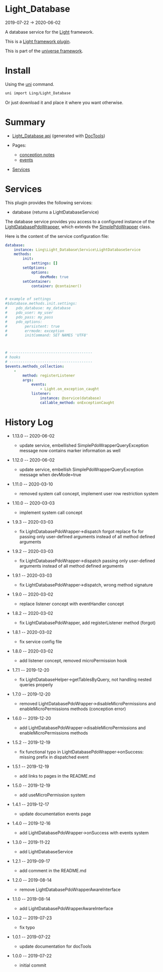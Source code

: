 Light_Database
===========
2019-07-22 -> 2020-06-02



A database service for the [Light](https://github.com/lingtalfi/Light) framework.

This is a [Light framework plugin](https://github.com/lingtalfi/Light/blob/master/doc/pages/plugin.md).



This is part of the [universe framework](https://github.com/karayabin/universe-snapshot).


Install
==========
Using the [uni](https://github.com/lingtalfi/universe-naive-importer) command.
```bash
uni import Ling/Light_Database
```

Or just download it and place it where you want otherwise.






Summary
===========
- [Light_Database api](https://github.com/lingtalfi/Light_Database/blob/master/doc/api/Ling/Light_Database.md) (generated with [DocTools](https://github.com/lingtalfi/DocTools))
- Pages:
    - [conception notes](https://github.com/lingtalfi/Light_Database/blob/master/personal/mydoc/pages/conception-notes.md)
    - [events](https://github.com/lingtalfi/Light_Database/blob/master/personal/mydoc/pages/events.md)

- [Services](#services)





Services
=========


This plugin provides the following services:

- database  (returns a LightDatabaseService)


The database service provides you access to a configured instance of the [LightDatabasePdoWrapper](https://github.com/lingtalfi/Light_Database/blob/master/doc/api/Ling/Light_Database/LightDatabasePdoWrapper.md), which extends the
[SimplePdoWrapper](https://github.com/lingtalfi/SimplePdoWrapper) class. 



Here is the content of the service configuration file:

```yaml
database:
    instance: Ling\Light_Database\Service\LightDatabaseService
    methods:
        init:
            settings: []
        setOptions:
            options:
                devMode: true
        setContainer:
            container: @container()


# example of settings
#$database.methods.init.settings:
#    pdo_database: my_database
#    pdo_user: my_user
#    pdo_pass: my_pass
#    pdo_options:
#        persistent: true
#        errmode: exception
#        initCommand: SET NAMES 'UTF8'



# --------------------------------------
# hooks
# --------------------------------------
$events.methods_collection:
    -
        method: registerListener
        args:
            events:
                - Light.on_exception_caught
            listener:
                instance: @service(database)
                callable_method: onExceptionCaught


```










History Log
=============

- 1.13.0 -- 2020-06-02

    - update service, embellished SimplePdoWrapperQueryException message now contains marker information as well
    
- 1.12.0 -- 2020-06-02

    - update service, embellish SimplePdoWrapperQueryException message when devMode=true
    
- 1.11.0 -- 2020-03-10

    - removed system call concept, implement user row restriction system
    
- 1.10.0 -- 2020-03-03

    - implement system call concept
    
- 1.9.3 -- 2020-03-03

    - fix LightDatabasePdoWrapper->dispatch forgot replace fix for passing only user-defined arguments instead of all method defined arguments
    
- 1.9.2 -- 2020-03-03

    - fix LightDatabasePdoWrapper->dispatch passing only user-defined arguments instead of all method defined arguments
    
- 1.9.1 -- 2020-03-03

    - fix LightDatabasePdoWrapper->dispatch, wrong method signature
    
- 1.9.0 -- 2020-03-02

    - replace listener concept with eventHandler concept
    
- 1.8.2 -- 2020-03-02

    - fix LightDatabasePdoWrapper, add registerListener method (forgot)
    
- 1.8.1 -- 2020-03-02

    - fix service config file
    
- 1.8.0 -- 2020-03-02

    - add listener concept, removed microPermission hook
    
- 1.7.1 -- 2019-12-20

    - fix LightDatabaseHelper->getTablesByQuery, not handling nested queries properly
    
- 1.7.0 -- 2019-12-20

    - removed LightDatabasePdoWrapper->disableMicroPermissions and enableMicroPermissions methods (conception error)
    
- 1.6.0 -- 2019-12-20

    - add LightDatabasePdoWrapper->disableMicroPermissions and enableMicroPermissions methods
    
- 1.5.2 -- 2019-12-19

    - fix functional typo in LightDatabasePdoWrapper->onSuccess: missing prefix in dispatched event

- 1.5.1 -- 2019-12-19

    - add links to pages in the README.md
    
- 1.5.0 -- 2019-12-19

    - add useMicroPermission system
    
- 1.4.1 -- 2019-12-17

    - update documentation events page
    
- 1.4.0 -- 2019-12-16

    - add LightDatabasePdoWrapper->onSuccess with events system
    
- 1.3.0 -- 2019-11-22

    - add LightDatabaseService
    
- 1.2.1 -- 2019-09-17

    - add comment in the README.md
    
- 1.2.0 -- 2019-08-14

    - remove LightDatabasePdoWrapperAwareInterface
    
- 1.1.0 -- 2019-08-14

    - add LightDatabasePdoWrapperAwareInterface

- 1.0.2 -- 2019-07-23

    - fix typo
    
- 1.0.1 -- 2019-07-22

    - update documentation for docTools
    
- 1.0.0 -- 2019-07-22

    - initial commit